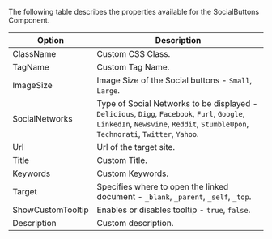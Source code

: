 ﻿The following table describes the properties available for the SocialButtons Component.

   Option						|  Description																											
--------------------------------|-------------------------------------------------------------------------------------------
ClassName						| Custom CSS Class.														
TagName							| Custom Tag Name.						
ImageSize						| Image Size of the Social buttons - <code>Small</code>, <code>Large</code>.															
SocialNetworks					| Type of <span class='atn'>Social Networks</span> to be displayed - <code>Delicious</code>, <code>Digg</code>, <code>Facebook</code>, <code>Furl</code>, <code>Google</code>, <code>LinkedIn</code>, <code>Newsvine</code>, <code>Reddit</code>, <code>StumbleUpon</code>, <code>Technorati</code>, <code>Twitter</code>, <code>Yahoo</code>.			
Url								| Url of the target site.									
Title							| Custom Title.							
Keywords						| Custom Keywords.							
Target							| Specifies where to open the linked document - <code>_blank</code>, <code>_parent</code>, <code>_self</code>, <code>_top</code>.												
ShowCustomTooltip				| Enables or disables tooltip - <code>true</code>, <code>false</code>.
Description						| Custom description.					
